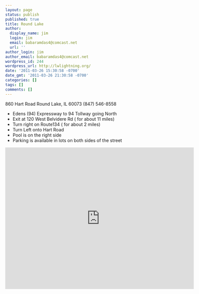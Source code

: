 ```yaml
---
layout: page
status: publish
published: true
title: Round Lake
author:
  display_name: jim
  login: jim
  email: babaramdas4@comcast.net
  url: ''
author_login: jim
author_email: babaramdas4@comcast.net
wordpress_id: 244
wordpress_url: http://lwlightning.org/
date: '2011-03-26 15:30:58 -0700'
date_gmt: '2011-03-26 21:30:58 -0700'
categories: []
tags: []
comments: []
---
```


860 Hart Road
Round Lake, IL  60073
(847) 546-8558

* Edens (94) Expressway to 94 Tollway going North
* Exit at 120 West Belvidere Rd  ( for about 11 miles)
* Turn right on Route134 ( for about 2 miles)
* Turn Left  onto Hart Road  
* Pool is on the right side  
* Parking is available in lots on both sides of the street

<iframe src="https://www.google.com/maps/embed?pb=!1m18!1m12!1m3!1d38196.48224279978!2d-88.13245033099315!3d42.35861273824697!2m3!1f0!2f0!3f0!3m2!1i1024!2i768!4f13.1!3m3!1m2!1s0x0000000000000000%3A0xc625c27d99914445!2sAquatic+Center+and+Nature+Museum+-+Round+Lake+Area+Park+District!5e0!3m2!1sen!2sus!4v1464793453617" width="600" height="450" frameborder="0" style="border:0" allowfullscreen></iframe>
